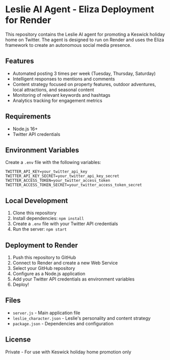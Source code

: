 # Leslie AI Agent - Eliza Deployment for Render

This repository contains the Leslie AI agent for promoting a Keswick holiday home on Twitter. The agent is designed to run on Render and uses the Eliza framework to create an autonomous social media presence.

## Features

- Automated posting 3 times per week (Tuesday, Thursday, Saturday)
- Intelligent responses to mentions and comments
- Content strategy focused on property features, outdoor adventures, local attractions, and seasonal content
- Monitoring of relevant keywords and hashtags
- Analytics tracking for engagement metrics

## Requirements

- Node.js 16+
- Twitter API credentials

## Environment Variables

Create a `.env` file with the following variables:

```
TWITTER_API_KEY=your_twitter_api_key
TWITTER_API_KEY_SECRET=your_twitter_api_key_secret
TWITTER_ACCESS_TOKEN=your_twitter_access_token
TWITTER_ACCESS_TOKEN_SECRET=your_twitter_access_token_secret
```

## Local Development

1. Clone this repository
2. Install dependencies: `npm install`
3. Create a `.env` file with your Twitter API credentials
4. Run the server: `npm start`

## Deployment to Render

1. Push this repository to GitHub
2. Connect to Render and create a new Web Service
3. Select your GitHub repository
4. Configure as a Node.js application
5. Add your Twitter API credentials as environment variables
6. Deploy!

## Files

- `server.js` - Main application file
- `leslie_character.json` - Leslie's personality and content strategy
- `package.json` - Dependencies and configuration

## License

Private - For use with Keswick holiday home promotion only
